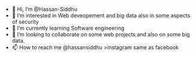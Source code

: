 - 👋 Hi, I’m @Hassan-Siddhu
- 👀 I’m interested in Web deveopement and big data also in some aspects of security
- 🌱 I’m currently learning Software engineering
- 💞️ I’m looking to collaborate on some web projects and also on some big data.
- 📫 How to reach me @hassansiddhu >instagram same as facebook

<!---
Hassan-Siddhu/Hassan-Siddhu is a ✨ special ✨ repository because its `README.md` (this file) appears on your GitHub profile.
You can click the Preview link to take a look at your changes.
--->
